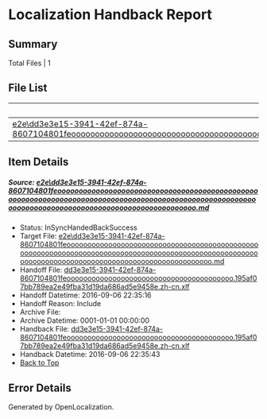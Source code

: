 # <a name='report-top'></a> Localization Handback Report

## Summary
 Total Files | 1

## File List
 Source File | Status | Details 
 ----------- | ------ | ------- 
 [e2e\dd3e3e15-3941-42ef-874a-8607104801feooooooooooooooooooooooooooooooooooooooooooooooooooooooooooooooooooooooooooooooooooooooooooooooooooooooooooooooooooooooooooooooooooooooooooooooooooooo.md](https://github.com/OpenLocalizationTestOrg/ol-test0/blob/bb6e28500f6f6d5f847048129644b69c32d6b2c9/e2e/dd3e3e15-3941-42ef-874a-8607104801feooooooooooooooooooooooooooooooooooooooooooooooooooooooooooooooooooooooooooooooooooooooooooooooooooooooooooooooooooooooooooooooooooooooooooooooooooooo.md) | InSyncHandedBackSuccess | [Details](#34ecdef57fafafae099f1a05d39a52182d7156702)

## Item Details
##### <a name='34ecdef57fafafae099f1a05d39a52182d7156702'></a> Source: [e2e\dd3e3e15-3941-42ef-874a-8607104801feooooooooooooooooooooooooooooooooooooooooooooooooooooooooooooooooooooooooooooooooooooooooooooooooooooooooooooooooooooooooooooooooooooooooooooooooooooo.md](https://github.com/OpenLocalizationTestOrg/ol-test0/blob/bb6e28500f6f6d5f847048129644b69c32d6b2c9/e2e/dd3e3e15-3941-42ef-874a-8607104801feooooooooooooooooooooooooooooooooooooooooooooooooooooooooooooooooooooooooooooooooooooooooooooooooooooooooooooooooooooooooooooooooooooooooooooooooooooo.md)
* Status: InSyncHandedBackSuccess
* Target File: [e2e\dd3e3e15-3941-42ef-874a-8607104801feooooooooooooooooooooooooooooooooooooooooooooooooooooooooooooooooooooooooooooooooooooooooooooooooooooooooooooooooooooooooooooooooooooooooooooooooooooo.md](https://github.com/OpenLocalizationTestOrg/ol-test0-zhcn/blob/a0c2deee58c9567fd6e8b5d576f2a3bbeb9c864c/e2e/dd3e3e15-3941-42ef-874a-8607104801feooooooooooooooooooooooooooooooooooooooooooooooooooooooooooooooooooooooooooooooooooooooooooooooooooooooooooooooooooooooooooooooooooooooooooooooooooooo.md)
* Handoff File: [dd3e3e15-3941-42ef-874a-8607104801feoooooooooooooooooooooooooooooooooooooooo.195af07bb789ea2e49fba31d19da686ad5e9458e.zh-cn.xlf](https://github.com/OpenLocalizationTestOrg/ol-test0-handoff/blob/281a9b5f66f34c30fe1e00894182acb3139617b2/ol-handoff/OpenLocalizationTestOrg/ol-test0-zhcn/ci/ht/dd3e3e15-3941-42ef-874a-8607104801feoooooooooooooooooooooooooooooooooooooooo.195af07bb789ea2e49fba31d19da686ad5e9458e.zh-cn.xlf)
* Handoff Datetime: 2016-09-06 22:35:16
* Handoff Reason: Include
* Archive File: 
* Archive Datetime: 0001-01-01 00:00:00
* Handback File: [dd3e3e15-3941-42ef-874a-8607104801feoooooooooooooooooooooooooooooooooooooooo.195af07bb789ea2e49fba31d19da686ad5e9458e.zh-cn.xlf](https://github.com/OpenLocalizationTestOrg/ol-test0-handback/blob/ddf5015371e834b82cd12e3ccd907d76f3aae1da/ol-handback/OpenLocalizationTestOrg/ol-test0-zhcn/ci/ht/dd3e3e15-3941-42ef-874a-8607104801feoooooooooooooooooooooooooooooooooooooooo.195af07bb789ea2e49fba31d19da686ad5e9458e.zh-cn.xlf)
* Handback Datetime: 2016-09-06 22:35:43
* [Back to Top](#report-top)


## Error Details

Generated by OpenLocalization.
